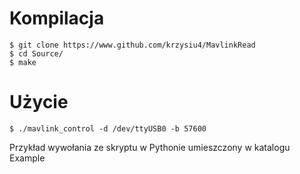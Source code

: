 Kompilacja
========

```
$ git clone https://www.github.com/krzysiu4/MavlinkRead
$ cd Source/
$ make
```

Użycie
========

```
$ ./mavlink_control -d /dev/ttyUSB0 -b 57600
```

Przykład wywołania ze skryptu w Pythonie umieszczony w katalogu Example
